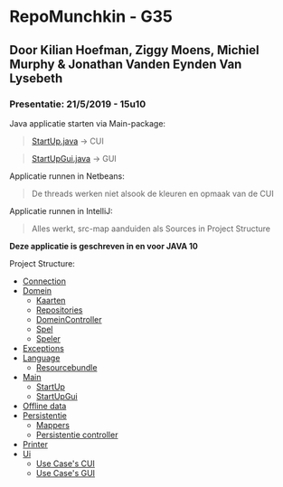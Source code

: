 # RepoMunchkin - G35

## Door Kilian Hoefman, Ziggy Moens, Michiel Murphy & Jonathan Vanden Eynden Van Lysebeth

### Presentatie: 21/5/2019 - 15u10

Java applicatie starten via Main-package:
> [StartUp.java](/src/main/StartUp.java) -> CUI

> [StartUpGui.java](/src/main/StartUpGui.java) -> GUI


Applicatie runnen in Netbeans:
> De threads werken niet alsook de kleuren en opmaak van de CUI

Applicatie runnen in IntelliJ:
> Alles werkt, src-map aanduiden als Sources in Project Structure

**Deze applicatie is geschreven in en voor JAVA 10**

Project Structure:
- [Connection](src/connection)
- [Domein](/src/domein)
  * [Kaarten](/src/domein/kaarten)
  * [Repositories](/src/repositories)
  * [DomeinController](/src/domein/DomeinController.java)
  * [Spel](/src/domein/Spel.java)
  * [Speler](/src/doemin/Speler.java)
- [Exceptions](/src/exceptions)
- [Language](/src/language)
  * [Resourcebundle](/src/language/resourcebundle)
- [Main](/src/main)
  * [StartUp](/src/main/StartUp.java)
  * [StartUpGui](/src/main/StartUpGui.java)
- [Offline data](/src/offline_data)
- [Persistentie](/src/persistentie)
  * [Mappers](/src/persistentie/mappers)
  * [Persistentie controller](/src/persistentie/mappers/PersistentieController.java)
- [Printer](/src/printer)
- [Ui](/src/ui)
  * [Use Case's CUI](/src/ui/cui/ucs)
  * [Use Case's GUI](/src/ui/gui)

